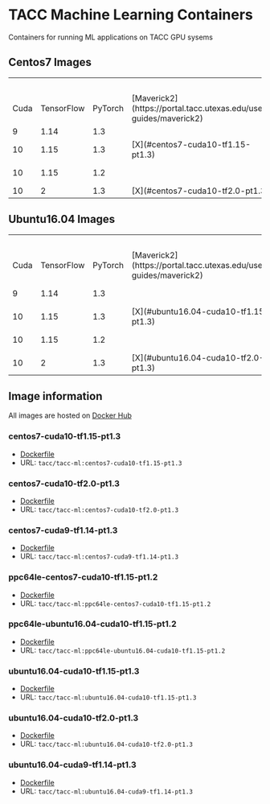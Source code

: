# TACC Machine Learning Containers


Containers for running ML applications on TACC GPU sysems

## Centos7 Images
<table>
  <tr>
    <th></th>
    <th></th>
    <th></th>
    <th colspan="4">System</th>
  </tr>
  <tr>
    <td>Cuda</td>
    <td>TensorFlow</td>
    <td>PyTorch</td>
    <td>[Maverick2](https://portal.tacc.utexas.edu/user-guides/maverick2)</td>
    <td>[RTX](https://fronteraweb.tacc.utexas.edu/user-guide/system/#gpu-nodes)</td>
    <td>[Longhorn](https://portal.tacc.utexas.edu/user-guides/longhorn)</td>
    <td>[Lonestar5](https://portal.tacc.utexas.edu/user-guides/lonestar5)</td>
  </tr>
  <tr>
    <td>9</td>
    <td>1.14</td>
    <td>1.3</td>
    <td></td>
    <td></td>
    <td></td>
    <td>[X](#centos7-cuda9-tf1.14-pt1.3)</td>
  </tr>
  <tr>
    <td>10</td>
    <td>1.15</td>
    <td>1.3</td>
    <td>[X](#centos7-cuda10-tf1.15-pt1.3)</td>
    <td>[X](#centos7-cuda10-tf1.15-pt1.3)</td>
    <td></td>
    <td></td>
  </tr>
  <tr>
    <td>10</td>
    <td>1.15</td>
    <td>1.2</td>
    <td></td>
    <td></td>
    <td>[X](#ppc64le-centos7-cuda10-tf1.15-pt1.2)</td>
    <td></td>
  </tr>
  <tr>
    <td>10</td>
    <td>2</td>
    <td>1.3</td>
    <td>[X](#centos7-cuda10-tf2.0-pt1.3)</td>
    <td>[X](#centos7-cuda10-tf2.0-pt1.3)</td>
    <td></td>
    <td></td>
  </tr>
</table>

## Ubuntu16.04 Images
<table>
  <tr>
    <th></th>
    <th></th>
    <th></th>
    <th colspan="4">System</th>
  </tr>
  <tr>
    <td>Cuda</td>
    <td>TensorFlow</td>
    <td>PyTorch</td>
    <td>[Maverick2](https://portal.tacc.utexas.edu/user-guides/maverick2)</td>
    <td>[RTX](https://fronteraweb.tacc.utexas.edu/user-guide/system/#gpu-nodes)</td>
    <td>[Longhorn](https://portal.tacc.utexas.edu/user-guides/longhorn)</td>
    <td>[Lonestar5](https://portal.tacc.utexas.edu/user-guides/lonestar5)</td>
  </tr>
  <tr>
    <td>9</td>
    <td>1.14</td>
    <td>1.3</td>
    <td></td>
    <td></td>
    <td></td>
    <td>[X](#ubuntu16.04-cuda9-tf1.14-pt1.3)</td>
  </tr>
  <tr>
    <td>10</td>
    <td>1.15</td>
    <td>1.3</td>
    <td>[X](#ubuntu16.04-cuda10-tf1.15-pt1.3)</td>
    <td>[X](#ubuntu16.04-cuda10-tf1.15-pt1.3)</td>
    <td></td>
    <td></td>
  </tr>
  <tr>
    <td>10</td>
    <td>1.15</td>
    <td>1.2</td>
    <td></td>
    <td></td>
    <td>[X](#ppc64le-ubuntu16.04-cuda10-tf1.15-pt1.2)</td>
    <td></td>
  </tr>
  <tr>
    <td>10</td>
    <td>2</td>
    <td>1.3</td>
    <td>[X](#ubuntu16.04-cuda10-tf2.0-pt1.3)</td>
    <td>[X](#ubuntu16.04-cuda10-tf2.0-pt1.3)</td>
    <td></td>
    <td></td>
  </tr>
</table>

## Image information

All images are hosted on [Docker Hub](https://hub.docker.com/r/tacc/tacc-ml/tags)

### centos7-cuda10-tf1.15-pt1.3
* [Dockerfile](containers/tf-conda)
* URL: `tacc/tacc-ml:centos7-cuda10-tf1.15-pt1.3`
### centos7-cuda10-tf2.0-pt1.3
* [Dockerfile](containers/tf-conda)
* URL: `tacc/tacc-ml:centos7-cuda10-tf2.0-pt1.3`
### centos7-cuda9-tf1.14-pt1.3
* [Dockerfile](containers/tf-conda)
* URL: `tacc/tacc-ml:centos7-cuda9-tf1.14-pt1.3`
### ppc64le-centos7-cuda10-tf1.15-pt1.2
* [Dockerfile](containers/tf-ppc64le)
* URL: `tacc/tacc-ml:ppc64le-centos7-cuda10-tf1.15-pt1.2`
### ppc64le-ubuntu16.04-cuda10-tf1.15-pt1.2
* [Dockerfile](containers/tf-ppc64le)
* URL: `tacc/tacc-ml:ppc64le-ubuntu16.04-cuda10-tf1.15-pt1.2`
### ubuntu16.04-cuda10-tf1.15-pt1.3
* [Dockerfile](containers/tf-conda)
* URL: `tacc/tacc-ml:ubuntu16.04-cuda10-tf1.15-pt1.3`
### ubuntu16.04-cuda10-tf2.0-pt1.3
* [Dockerfile](containers/tf-conda)
* URL: `tacc/tacc-ml:ubuntu16.04-cuda10-tf2.0-pt1.3`
### ubuntu16.04-cuda9-tf1.14-pt1.3
* [Dockerfile](containers/tf-conda)
* URL: `tacc/tacc-ml:ubuntu16.04-cuda9-tf1.14-pt1.3`
